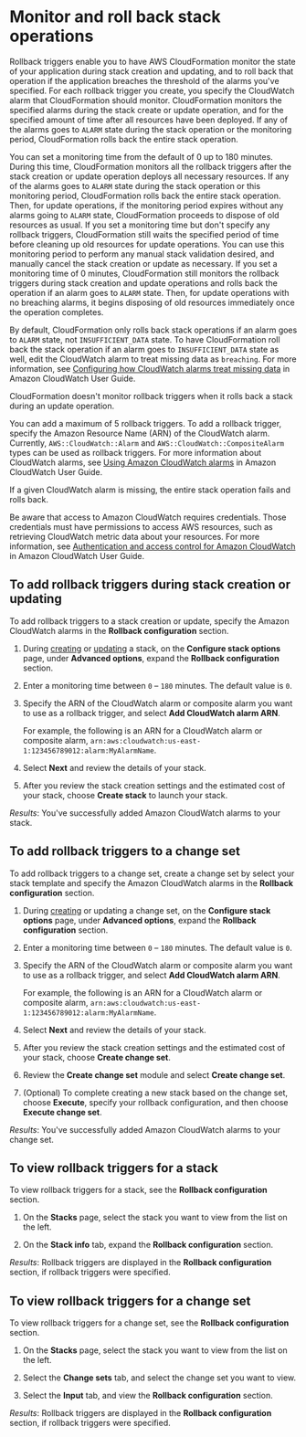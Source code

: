 # Monitor and roll back stack operations<a name="using-cfn-rollback-triggers"></a>

Rollback triggers enable you to have AWS CloudFormation monitor the state of your application during stack creation and updating, and to roll back that operation if the application breaches the threshold of the alarms you've specified\. For each rollback trigger you create, you specify the CloudWatch alarm that CloudFormation should monitor\. CloudFormation monitors the specified alarms during the stack create or update operation, and for the specified amount of time after all resources have been deployed\. If any of the alarms goes to `ALARM` state during the stack operation or the monitoring period, CloudFormation rolls back the entire stack operation\.

You can set a monitoring time from the default of 0 up to 180 minutes\. During this time, CloudFormation monitors all the rollback triggers after the stack creation or update operation deploys all necessary resources\. If any of the alarms goes to `ALARM` state during the stack operation or this monitoring period, CloudFormation rolls back the entire stack operation\. Then, for update operations, if the monitoring period expires without any alarms going to `ALARM` state, CloudFormation proceeds to dispose of old resources as usual\. If you set a monitoring time but don't specify any rollback triggers, CloudFormation still waits the specified period of time before cleaning up old resources for update operations\. You can use this monitoring period to perform any manual stack validation desired, and manually cancel the stack creation or update as necessary\. If you set a monitoring time of 0 minutes, CloudFormation still monitors the rollback triggers during stack creation and update operations and rolls back the operation if an alarm goes to `ALARM` state\. Then, for update operations with no breaching alarms, it begins disposing of old resources immediately once the operation completes\.

By default, CloudFormation only rolls back stack operations if an alarm goes to `ALARM` state, not `INSUFFICIENT_DATA` state\. To have CloudFormation roll back the stack operation if an alarm goes to `INSUFFICIENT_DATA` state as well, edit the CloudWatch alarm to treat missing data as `breaching`\. For more information, see [Configuring how CloudWatch alarms treat missing data](https://docs.aws.amazon.com/AmazonCloudWatch/latest/monitoring/AlarmThatSendsEmail.html#alarms-and-missing-data) in Amazon CloudWatch User Guide\.

CloudFormation doesn't monitor rollback triggers when it rolls back a stack during an update operation\.

You can add a maximum of 5 rollback triggers\. To add a rollback trigger, specify the Amazon Resource Name \(ARN\) of the CloudWatch alarm\. Currently, `AWS::CloudWatch::Alarm` and `AWS::CloudWatch::CompositeAlarm` types can be used as rollback triggers\. For more information about CloudWatch alarms, see [Using Amazon CloudWatch alarms](https://docs.aws.amazon.com/AmazonCloudWatch/latest/monitoring/AlarmThatSendsEmail.html) in Amazon CloudWatch User Guide\.

If a given CloudWatch alarm is missing, the entire stack operation fails and rolls back\.

Be aware that access to Amazon CloudWatch requires credentials\. Those credentials must have permissions to access AWS resources, such as retrieving CloudWatch metric data about your resources\. For more information, see [Authentication and access control for Amazon CloudWatch](https://docs.aws.amazon.com/AmazonCloudWatch/latest/monitoring/auth-and-access-control-cw.html) in Amazon CloudWatch User Guide\.

## To add rollback triggers during stack creation or updating<a name="using-cfn-rollback-triggers-create"></a>

To add rollback triggers to a stack creation or update, specify the Amazon CloudWatch alarms in the **Rollback configuration** section\.

1. During [creating](https://docs.aws.amazon.com/AWSCloudFormation/latest/UserGuide/cfn-console-create-stack.html) or [updating](https://docs.aws.amazon.com/AWSCloudFormation/latest/UserGuide/using-cfn-updating-stacks.html) a stack, on the **Configure stack options** page, under **Advanced options**, expand the **Rollback configuration** section\.

1. Enter a monitoring time between `0` – `180` minutes\. The default value is `0`\.

1. Specify the ARN of the CloudWatch alarm or composite alarm you want to use as a rollback trigger, and select **Add CloudWatch alarm ARN**\.

   For example, the following is an ARN for a CloudWatch alarm or composite alarm, `arn:aws:cloudwatch:us-east-1:123456789012:alarm:MyAlarmName`\.

1. Select **Next** and review the details of your stack\.

1. After you review the stack creation settings and the estimated cost of your stack, choose **Create stack** to launch your stack\.

*Results*: You've successfully added Amazon CloudWatch alarms to your stack\.

## To add rollback triggers to a change set<a name="using-cfn-rollback-triggers-change-set"></a>

To add rollback triggers to a change set, create a change set by select your stack template and specify the Amazon CloudWatch alarms in the **Rollback configuration** section\.

1. During [creating](https://docs.aws.amazon.com/AWSCloudFormation/latest/UserGuide/using-cfn-updating-stacks-changesets-create.html) or updating a change set, on the **Configure stack options** page, under **Advanced options**, expand the **Rollback configuration** section\.

1. Enter a monitoring time between `0` – `180` minutes\. The default value is `0`\.

1. Specify the ARN of the CloudWatch alarm or composite alarm you want to use as a rollback trigger, and select **Add CloudWatch alarm ARN**\.

   For example, the following is an ARN for a CloudWatch alarm or composite alarm, `arn:aws:cloudwatch:us-east-1:123456789012:alarm:MyAlarmName`\.

1. Select **Next** and review the details of your stack\.

1. After you review the stack creation settings and the estimated cost of your stack, choose **Create change set**\.

1. Review the **Create change set** module and select **Create change set**\.

1. \(Optional\) To complete creating a new stack based on the change set, choose **Execute**, specify your rollback configuration, and then choose **Execute change set**\.

*Results*: You've successfully added Amazon CloudWatch alarms to your change set\.

## To view rollback triggers for a stack<a name="using-cfn-rollback-triggers-view"></a>

To view rollback triggers for a stack, see the **Rollback configuration** section\.

1. On the **Stacks** page, select the stack you want to view from the list on the left\.

1. On the **Stack info** tab, expand the **Rollback configuration** section\.

*Results*: Rollback triggers are displayed in the **Rollback configuration** section, if rollback triggers were specified\.

## To view rollback triggers for a change set<a name="using-cfn-rollback-triggers-view-change-set"></a>

To view rollback triggers for a change set, see the **Rollback configuration** section\.

1. On the **Stacks** page, select the stack you want to view from the list on the left\.

1. Select the **Change sets** tab, and select the change set you want to view\.

1. Select the **Input** tab, and view the **Rollback configuration** section\.

*Results*: Rollback triggers are displayed in the **Rollback configuration** section, if rollback triggers were specified\.